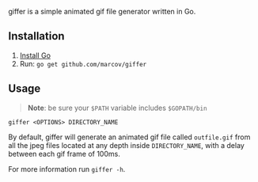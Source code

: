 giffer is a simple animated gif file generator written in Go.

## Installation
1. [Install Go](https://golang.org/doc/install#install)
2. Run: `go get github.com/marcov/giffer`

## Usage

> **Note**: be sure your `$PATH` variable includes `$GOPATH/bin`

```
giffer <OPTIONS> DIRECTORY_NAME
```

By default, giffer will generate an animated gif file called `outfile.gif` from
all the jpeg files located at any depth inside `DIRECTORY_NAME`, with a delay
between each gif frame of 100ms.

For more information run `giffer -h`.

